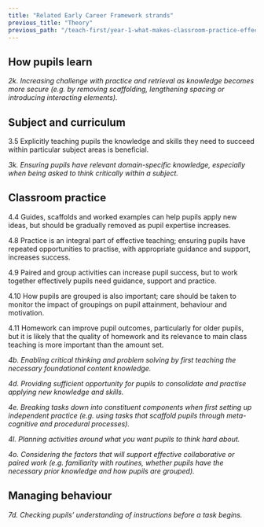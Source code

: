 ```yaml
---
title: "Related Early Career Framework strands"
previous_title: "Theory"
previous_path: "/teach-first/year-1-what-makes-classroom-practice-effective/spring-week-4-ect-theory"
---
```


## How pupils learn

_2k. Increasing challenge with practice and retrieval as knowledge becomes more secure (e.g. by removing scaffolding, lengthening spacing or introducing interacting elements)._

## Subject and curriculum

3.5 Explicitly teaching pupils the knowledge and skills they need to succeed within particular subject areas is beneficial.

_3k. Ensuring pupils have relevant domain-specific knowledge, especially when being asked to think critically within a subject._

## Classroom practice

4.4 Guides, scaffolds and worked examples can help pupils apply new ideas, but should be gradually removed as pupil expertise increases.

4.8 Practice is an integral part of effective teaching; ensuring pupils have repeated opportunities to practise, with appropriate guidance and support, increases success.

4.9 Paired and group activities can increase pupil success, but to work together effectively pupils need guidance, support and practice.

4.10 How pupils are grouped is also important; care should be taken to monitor the impact of groupings on pupil attainment, behaviour and motivation.

4.11 Homework can improve pupil outcomes, particularly for older pupils, but it is likely that the quality of homework and its relevance to main class teaching is more important than the amount set.

_4b. Enabling critical thinking and problem solving by first teaching the necessary foundational content knowledge._

_4d. Providing sufficient opportunity for pupils to consolidate and practise applying new knowledge and skills._

_4e. Breaking tasks down into constituent components when first setting up independent practice (e.g. using tasks that scaffold pupils through meta-cognitive and procedural processes)._

_4l. Planning activities around what you want pupils to think hard about._

_4o. Considering the factors that will support effective collaborative or paired work (e.g. familiarity with routines, whether pupils have the necessary prior knowledge and how pupils are grouped)._

## Managing behaviour

_7d. Checking pupils’ understanding of instructions before a task begins._
